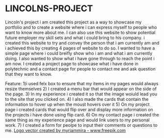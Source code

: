 # LINCOLNS-PROJECT
Lincoln's project
i am created this project as a way to showcase my portfolio and to create a website where i can express myself to people who want to know more about me. I can also use this website to show potential future employer my skill sets and what i could bring to his company.
i created this website to try and convey the person that i am currently am and i achieved this by creating 4 pages of website to do so. I wanted to have a simple page where i could breifly show who i am and what i am currently doing. I also wanted to show what i have gone through to reach the point i am now. I created a project page to showcase what i have done in polytechnic and a contact page for people to contact me and ask question that they want to know.

Feature:
1)i used felx box to ensure that my items in my pages would always resize themselves 
2) I created a menu bar that would appear on the side of the page.
3) In my experience i created it so that the image woiuld lead you to the site that you clicked on.
4) I also made the cards that contain the information to hover up when the moust hovers over it
5) On my project page i created cards that would flip over and display more information on the projects i have done using flip card.
6) On my contact page i created the same thing as my experience page and would link users to my personal work.
7) I created a form for peolpe to input their comments or questions to me.
<a href='https://www.freepik.com/vectors/logo'>Logo vector created by myriammira - www.freepik.com</a>
